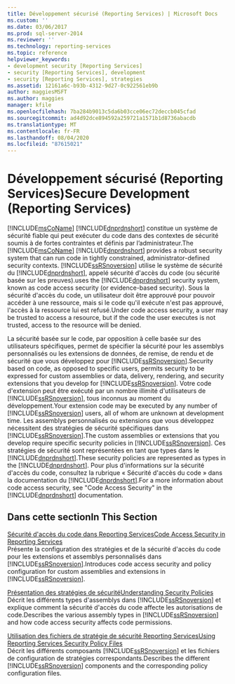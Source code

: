 ```yaml
---
title: Développement sécurisé (Reporting Services) | Microsoft Docs
ms.custom: ''
ms.date: 03/06/2017
ms.prod: sql-server-2014
ms.reviewer: ''
ms.technology: reporting-services
ms.topic: reference
helpviewer_keywords:
- development security [Reporting Services]
- security [Reporting Services], development
- security [Reporting Services], strategies
ms.assetid: 12161a6c-b93b-4312-9d27-0c922561eb9b
author: maggiesMSFT
ms.author: maggies
manager: kfile
ms.openlocfilehash: 7ba284b9013c5da6b03cce06ec72deccb045cfad
ms.sourcegitcommit: ad4d92dce894592a259721a1571b1d8736abacdb
ms.translationtype: MT
ms.contentlocale: fr-FR
ms.lasthandoff: 08/04/2020
ms.locfileid: "87615021"
---
```

# <a name="secure-development-reporting-services"></a><span data-ttu-id="5f919-102">Développement sécurisé (Reporting Services)</span><span class="sxs-lookup"><span data-stu-id="5f919-102">Secure Development (Reporting Services)</span></span>
  <span data-ttu-id="5f919-103">[!INCLUDE[msCoName](../../../includes/msconame-md.md)] [!INCLUDE[dnprdnshort](../../../includes/dnprdnshort-md.md)] constitue un système de sécurité fiable qui peut exécuter du code dans des contextes de sécurité soumis à de fortes contraintes et définis par l’administrateur.</span><span class="sxs-lookup"><span data-stu-id="5f919-103">The [!INCLUDE[msCoName](../../../includes/msconame-md.md)] [!INCLUDE[dnprdnshort](../../../includes/dnprdnshort-md.md)] provides a robust security system that can run code in tightly constrained, administrator-defined security contexts.</span></span> [!INCLUDE[ssRSnoversion](../../../includes/ssrsnoversion-md.md)] <span data-ttu-id="5f919-104">utilise le système de sécurité du [!INCLUDE[dnprdnshort](../../../includes/dnprdnshort-md.md)], appelé sécurité d'accès du code (ou sécurité basée sur les preuves).</span><span class="sxs-lookup"><span data-stu-id="5f919-104">uses the [!INCLUDE[dnprdnshort](../../../includes/dnprdnshort-md.md)] security system, known as code access security (or evidence-based security).</span></span> <span data-ttu-id="5f919-105">Sous la sécurité d'accès du code, un utilisateur doit être approuvé pour pouvoir accéder à une ressource, mais si le code qu'il exécute n'est pas approuvé, l'accès à la ressource lui est refusé.</span><span class="sxs-lookup"><span data-stu-id="5f919-105">Under code access security, a user may be trusted to access a resource, but if the code the user executes is not trusted, access to the resource will be denied.</span></span>  
  
 <span data-ttu-id="5f919-106">La sécurité basée sur le code, par opposition à celle basée sur des utilisateurs spécifiques, permet de spécifier la sécurité pour les assemblys personnalisés ou les extensions de données, de remise, de rendu et de sécurité que vous développez pour [!INCLUDE[ssRSnoversion](../../../includes/ssrsnoversion-md.md)].</span><span class="sxs-lookup"><span data-stu-id="5f919-106">Security based on code, as opposed to specific users, permits security to be expressed for custom assemblies or data, delivery, rendering, and security extensions that you develop for [!INCLUDE[ssRSnoversion](../../../includes/ssrsnoversion-md.md)].</span></span> <span data-ttu-id="5f919-107">Votre code d'extension peut être exécuté par un nombre illimité d'utilisateurs de [!INCLUDE[ssRSnoversion](../../../includes/ssrsnoversion-md.md)], tous inconnus au moment du développement.</span><span class="sxs-lookup"><span data-stu-id="5f919-107">Your extension code may be executed by any number of [!INCLUDE[ssRSnoversion](../../../includes/ssrsnoversion-md.md)] users, all of whom are unknown at development time.</span></span> <span data-ttu-id="5f919-108">Les assemblys personnalisés ou extensions que vous développez nécessitent des stratégies de sécurité spécifiques dans [!INCLUDE[ssRSnoversion](../../../includes/ssrsnoversion-md.md)].</span><span class="sxs-lookup"><span data-stu-id="5f919-108">The custom assemblies or extensions that you develop require specific security policies in [!INCLUDE[ssRSnoversion](../../../includes/ssrsnoversion-md.md)].</span></span> <span data-ttu-id="5f919-109">Ces stratégies de sécurité sont représentées en tant que types dans le [!INCLUDE[dnprdnshort](../../../includes/dnprdnshort-md.md)].</span><span class="sxs-lookup"><span data-stu-id="5f919-109">These security policies are represented as types in the [!INCLUDE[dnprdnshort](../../../includes/dnprdnshort-md.md)].</span></span> <span data-ttu-id="5f919-110">Pour plus d'informations sur la sécurité d'accès du code, consultez la rubrique « Sécurité d'accès du code » dans la documentation du [!INCLUDE[dnprdnshort](../../../includes/dnprdnshort-md.md)].</span><span class="sxs-lookup"><span data-stu-id="5f919-110">For a more information about code access security, see "Code Access Security" in the [!INCLUDE[dnprdnshort](../../../includes/dnprdnshort-md.md)] documentation.</span></span>  
  
## <a name="in-this-section"></a><span data-ttu-id="5f919-111">Dans cette section</span><span class="sxs-lookup"><span data-stu-id="5f919-111">In This Section</span></span>  
 [<span data-ttu-id="5f919-112">Sécurité d'accès du code dans Reporting Services</span><span class="sxs-lookup"><span data-stu-id="5f919-112">Code Access Security in Reporting Services</span></span>](code-access-security-in-reporting-services.md)  
 <span data-ttu-id="5f919-113">Présente la configuration des stratégies et de la sécurité d'accès du code pour les extensions et assemblys personnalisés dans [!INCLUDE[ssRSnoversion](../../../includes/ssrsnoversion-md.md)].</span><span class="sxs-lookup"><span data-stu-id="5f919-113">Introduces code access security and policy configuration for custom assemblies and extensions in [!INCLUDE[ssRSnoversion](../../../includes/ssrsnoversion-md.md)].</span></span>  
  
 [<span data-ttu-id="5f919-114">Présentation des stratégies de sécurité</span><span class="sxs-lookup"><span data-stu-id="5f919-114">Understanding Security Policies</span></span>](understanding-security-policies.md)  
 <span data-ttu-id="5f919-115">Décrit les différents types d'assemblys dans [!INCLUDE[ssRSnoversion](../../../includes/ssrsnoversion-md.md)] et explique comment la sécurité d'accès du code affecte les autorisations de code.</span><span class="sxs-lookup"><span data-stu-id="5f919-115">Describes the various assembly types in [!INCLUDE[ssRSnoversion](../../../includes/ssrsnoversion-md.md)] and how code access security affects code permissions.</span></span>  
  
 [<span data-ttu-id="5f919-116">Utilisation des fichiers de stratégie de sécurité Reporting Services</span><span class="sxs-lookup"><span data-stu-id="5f919-116">Using Reporting Services Security Policy Files</span></span>](using-reporting-services-security-policy-files.md)  
 <span data-ttu-id="5f919-117">Décrit les différents composants [!INCLUDE[ssRSnoversion](../../../includes/ssrsnoversion-md.md)] et les fichiers de configuration de stratégies correspondants.</span><span class="sxs-lookup"><span data-stu-id="5f919-117">Describes the different [!INCLUDE[ssRSnoversion](../../../includes/ssrsnoversion-md.md)] components and the corresponding policy configuration files.</span></span>  
  
  
